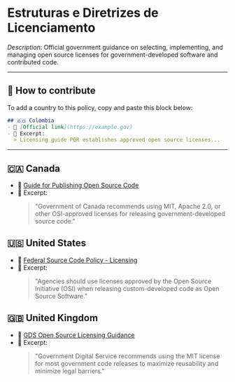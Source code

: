 # Estruturas e Diretrizes de Licenciamento

_Description_: Official government guidance on selecting, implementing, and managing open source licenses for government-developed software and contributed code.

---

## 🧩 How to contribute

To add a country to this policy, copy and paste this block below:

```markdown
## 🇨🇴 Colombia
- 🔗 [Official link](https://example.gov)
- 📄 Excerpt:
  > Licensing guide PQR establishes approved open source licenses...
```

---

## 🇨🇦 Canada

- 🔗 [Guide for Publishing Open Source Code](https://www.canada.ca/en/government/system/digital-government/digital-government-innovations/open-source-software/guide-for-publishing-open-source-code.html)
- 📄 Excerpt:
  > "Government of Canada recommends using MIT, Apache 2.0, or other OSI-approved licenses for releasing government-developed source code."

## 🇺🇸 United States

- 🔗 [Federal Source Code Policy - Licensing](https://sourcecode.cio.gov/)
- 📄 Excerpt:
  > "Agencies should use licenses approved by the Open Source Initiative (OSI) when releasing custom-developed code as Open Source Software."

## 🇬🇧 United Kingdom

- 🔗 [GDS Open Source Licensing Guidance](https://www.gov.uk/service-manual/technology/making-source-code-open-and-reusable)
- 📄 Excerpt:
  > "Government Digital Service recommends using the MIT license for most government code releases to maximize reusability and minimize legal barriers."
